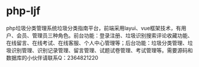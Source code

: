 # php-ljf
php垃圾分类管理系统垃圾分类指南平台，前端采用layui、vue框架技术，有用户、会员、管理员三种角色。前台功能：登录注册、垃圾识别搜索评论收藏功能、在线留言、在线考试、在线客服、个人中心管理等；后台功能：垃圾分类管理、垃圾识别管理、识别记录管理、留言管理、试题试卷管理、考试管理等。需要源码和数据库的小伙伴请联系Q：2364821220

